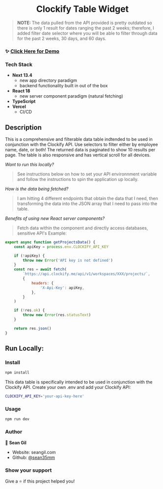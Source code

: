 <h1 align="center">Clockify Table Widget</h1>

> **NOTE:** The data pulled from the API provided is pretty outdated so there is only 1 result for dates ranging the past 2 weeks; therefore, I added filter date selector where you will be able to filter through data for the past 2 weeks, 30 days, and 60 days.

### ✨ [Click Here for Demo](https://nps-table.vercel.app)

### Tech Stack

- **Next 13.4**
  - new app directory paradigm
  - backend functionality built in out of the box
- **React 18**
  - new server component paradigm (natural fetching)
- **TypeScript**
- **Vercel**
  - CI/CD

## Description

This is a comprehensive and filterable data table indtended to be used in conjunction with the Clockify API. Use selectors to filter either by employee name, date, or both! The returned data is paginated to show 10 results per page. The table is also responsive and has vertical scroll for all devices.

_Want to run this locally?_

> See instructions below on how to set your API environnment variable and follow the instructions to spin the application up locally.

_How is the data being fetched?_

> I am hitting 4 different endpoints that obtain the data that I need, then transforming the data into the JSON array that I need to pass into the table.

_Benefits of using new React server components?_

> Fetch data within the component and directly access databases, sensitive API's
> Example:

```javascript
export async function getProjectsData() {
	const apiKey = process.env.CLOCKIFY_API_KEY

	if (!apiKey) {
		throw new Error('API key is not defined')
	}
	const res = await fetch(
		`https://api.clockify.me/api/v1/workspaces/XXX/projects/`,
		{
			headers: {
				'X-Api-Key': apiKey,
			},
		}
	)

	if (!res.ok) {
		throw new Error(res.statusText)
	}

	return res.json()
}
```

## Run Locally:

### Install

```sh
npm install
```

This data table is specifically intended to be used in conjunction with the Clockify API. Create your own .env and add your Clockify API:

```sh
CLOCKIFY_API_KEY='your-api-key-here'
```

### Usage

```sh
npm run dev
```

### Author

👤 **Sean Gil**

- Website: seangil.com
- Github: [@sean35mm](https://github.com/sean35mm)

### Show your support

Give a ⭐️ if this project helped you!
